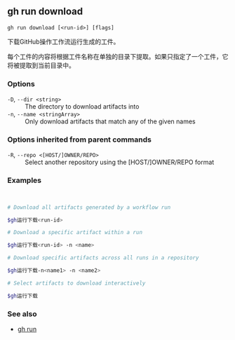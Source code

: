 

## gh run download

```
gh run download [<run-id>] [flags]
```

下载GitHub操作工作流运行生成的工件。

每个工件的内容将根据工件名称在单独的目录下提取。如果只指定了一个工件，它将被提取到当前目录中。

### Options

<dl class="flags">
	<dt><code>-D</code>, <code>--dir &lt;string&gt;</code></dt>
	<dd>The directory to download artifacts into</dd>

<dt><code>-n</code>, <code>--name &lt;stringArray&gt;</code></dt>
<dd>Only download artifacts that match any of the given names</dd>

</dl>

### Options inherited from parent commands

<dl class="flags">
	<dt><code>-R</code>, <code>--repo &lt;[HOST/]OWNER/REPO&gt;</code></dt>
	<dd>Select another repository using the [HOST/]OWNER/REPO format</dd>
</dl>

### Examples

```bash


# Download all artifacts generated by a workflow run

$gh运行下载<run-id>

# Download a specific artifact within a run

$gh运行下载<run-id> -n <name>

# Download specific artifacts across all runs in a repository

$gh运行下载-n<name1> -n <name2>

# Select artifacts to download interactively

$gh运行下载
```


### See also

-   [gh run](./gh_run.zh.md)
